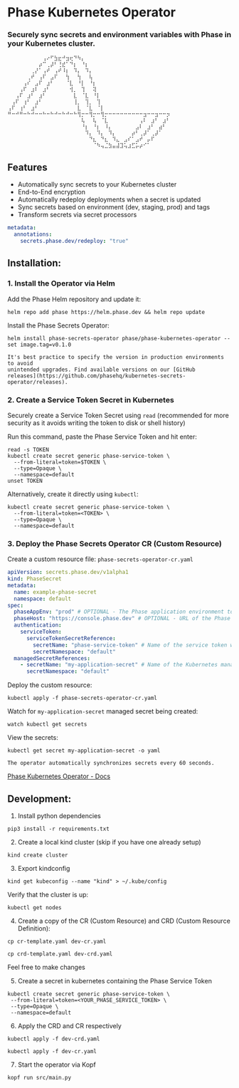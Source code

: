 # Phase Kubernetes Operator

### Securely sync secrets and environment variables with Phase in your Kubernetes cluster.

```
⠀⠀⠀⠀⠀⠀⠀⠀⠀⢠⠔⠋⣳⣖⠚⣲⢖⠙⠳⡄⠀⠀⠀⠀⠀⠀⠀⠀⠀⠀⠀⠀⠀⠀⠀⠀⠀⠀⠀⠀⠀⠀⠀⠀⠀⠀
⠀⠀⠀⠀⠀⠀⠀⠀⡴⠉⢀⡼⠃⢘⣞⠁⠙⡆⠀⠘⡆⠀⠀⠀⠀⠀⠀⠀⠀⠀⠀⠀⠀⠀⠀⠀⠀⠀⠀⠀⠀⠀⠀⠀⠀⠀
⠀⠀⠀⠀⠀⠀⢀⡜⠁⢠⠞⠀⢠⠞⠸⡆⠀⠹⡄⠀⠹⡄⠀⠀⠀⠀⠀⠀⠀⠀⠀⠀⠀⠀⠀⠀⠀⠀⠀⠀⠀⠀⠀⠀⠀⠀
⠀⠀⠀⠀⠀⢀⠞⠀⢠⠏⠀⣠⠏⠀⠀⢳⠀⠀⢳⠀⠀⢧⠀⠀⠀⠀⠀⠀⠀⠀⠀⠀⠀⠀⠀⠀⠀⠀⠀⠀⠀⠀⠀⠀⠀⠀
⠀⠀⠀⠀⢠⠎⠀⣠⠏⠀⣰⠃⠀⠀⠀⠈⣇⠀⠘⡇⠀⠘⡆⠀⠀⠀⠀⠀⠀⠀⠀⠀⠀⠀⠀⠀⠀⠀⠀⠀⠀⠀⠀⠀⠀⠀
⠀⠀⠀⢠⠏⠀⣰⠇⠀⣰⠃⠀⠀⠀⠀⠀⢺⡀⠀⢹⠀⠀⢽⠀⠀⠀⠀⠀⠀⠀⠀⠀⠀⠀⠀⠀⠀⠀⠀⠀⠀⠀⠀⠀⠀⠀
⠀⠀⢠⠏⠀⣰⠃⠀⣰⠃⠀⠀⠀⠀⠀⠀⠀⣇⠀⠈⣇⠀⠘⡇⠀⠀⠀⠀⠀⠀⠀⠀⠀⠀⠀⠀⠀⠀⠀⠀⠀⠀⠀⠀⠀⠀
⠀⢠⠏⠀⢰⠃⠀⣰⠃⠀⠀⠀⠀⠀⠀⠀⠀⢸⡀⠀⢹⡀⠀⢹⠀⠀⠀⠀⠀⠀⠀⠀⠀⠀⠀⠀⠀⠀⠀⠀⠀⠀⠀⠀⠀⠀
⢠⠏⠀⢰⠃⠀⣰⠃⠀⠀⠀⠀⠀⠀⠀⠀⠀⠀⣇⠀⠈⣇⠀⠈⡇⠀⠀⠀⠀⠀⠀⠀⠀⠀⠀⠀⠀⠀⠀⠀⠀⠀⠀⠀⠀⠀
⠛⠒⠚⠛⠒⠓⠚⠒⠒⠓⠒⠓⠚⠒⠓⠚⠒⠓⢻⡒⠒⢻⡒⠒⢻⡒⠒⠒⠒⠒⠒⠒⠒⠒⠒⣲⠒⠒⣲⠒⠒⡲⠀⠀⠀⠀
⠀⠀⠀⠀⠀⠀⠀⠀⠀⠀⠀⠀⠀⠀⠀⠀⠀⠀⠀⢧⠀⠀⢧⠀⠈⣇⠀⠀⠀⠀⠀⠀⠀⠀⢠⠇⠀⣰⠃⠀⣰⠃⠀⠀⠀⠀
⠀⠀⠀⠀⠀⠀⠀⠀⠀⠀⠀⠀⠀⠀⠀⠀⠀⠀⠀⠘⡆⠀⠘⡆⠀⠸⡄⠀⠀⠀⠀⠀⠀⣠⠇⠀⣰⠃⠀⣴⠃⠀⠀⠀⠀⠀
⠀⠀⠀⠀⠀⠀⠀⠀⠀⠀⠀⠀⠀⠀⠀⠀⠀⠀⠀⠀⠹⡄⠀⠹⡄⠀⠹⡄⠀⠀⠀⠀⡴⠃⢀⡼⠁⢀⡼⠁⠀⠀⠀⠀⠀⠀
⠀⠀⠀⠀⠀⠀⠀⠀⠀⠀⠀⠀⠀⠀⠀⠀⠀⠀⠀⠀⠀⠙⣆⠀⠙⣆⠀⠹⣄⠀⣠⠎⠁⣠⠞⠀⡤⠏⠀⠀⠀⠀⠀⠀⠀⠀
⠀⠀⠀⠀⠀⠀⠀⠀⠀⠀⠀⠀⠀⠀⠀⠀⠀⠀⠀⠀⠀⠀⠈⠳⢤⣈⣳⣤⣼⣹⢥⣰⣋⡥⡴⠊⠁⠀⠀⠀⠀⠀⠀⠀⠀⠀

```

## Features

- Automatically sync secrets to your Kubernetes cluster
- End-to-End encryption
- Automatically redeploy deployments when a secret is updated
- Sync secrets based on environment (dev, staging, prod) and tags
- Transform secrets via secret processors

```yaml
metadata:
  annotations:
    secrets.phase.dev/redeploy: "true"
```

## Installation:

### 1. Install the Operator via Helm

Add the Phase Helm repository and update it:

```fish
helm repo add phase https://helm.phase.dev && helm repo update
```

Install the Phase Secrets Operator:

```fish
helm install phase-secrets-operator phase/phase-kubernetes-operator --set image.tag=v0.1.0
```

    It's best practice to specify the version in production environments to avoid
    unintended upgrades. Find available versions on our [GitHub
    releases](https://github.com/phasehq/kubernetes-secrets-operator/releases).

### 2. Create a Service Token Secret in Kubernetes

Securely create a Service Token Secret using `read` (recommended for more security as it avoids writing the token to disk or shell history)

Run this command, paste the Phase Service Token and hit enter:

```fish
read -s TOKEN
kubectl create secret generic phase-service-token \
  --from-literal=token=$TOKEN \
  --type=Opaque \
  --namespace=default
unset TOKEN
```

Alternatively, create it directly using `kubectl`:

```fish
kubectl create secret generic phase-service-token \
  --from-literal=token=<TOKEN> \
  --type=Opaque \
  --namespace=default
```

### 3. Deploy the Phase Secrets Operator CR (Custom Resource)

Create a custom resource file: `phase-secrets-operator-cr.yaml`

```yaml
apiVersion: secrets.phase.dev/v1alpha1
kind: PhaseSecret
metadata:
  name: example-phase-secret
  namespace: default
spec:
  phaseAppEnv: "prod" # OPTIONAL - The Phase application environment to fetch secrets from
  phaseHost: "https://console.phase.dev" # OPTIONAL - URL of the Phase Console instance
  authentication:
    serviceToken:
      serviceTokenSecretReference:
        secretName: "phase-service-token" # Name of the service token with access to your Phase application
        secretNamespace: "default"
  managedSecretReferences:
    - secretName: "my-application-secret" # Name of the Kubernetes managed secret that Phase will sync
      secretNamespace: "default"
```

Deploy the custom resource:

```fish
kubectl apply -f phase-secrets-operator-cr.yaml
```

Watch for `my-application-secret` managed secret being created:

```fish
watch kubectl get secrets
```

View the secrets:

```fish
kubectl get secret my-application-secret -o yaml
```

    The operator automatically synchronizes secrets every 60 seconds.

[Phase Kubernetes Operator - Docs](https://docs.phase.dev/integrations/platforms/kubernetes)

## Development:

1. Install python dependencies

```
pip3 install -r requirements.txt
```

2. Create a local kind cluster (skip if you have one already setup)

```fish
kind create cluster
```

3. Export kindconfig

```
kind get kubeconfig --name "kind" > ~/.kube/config
```

Verify that the cluster is up:

```
kubectl get nodes
```

4. Create a copy of the CR (Custom Resource) and CRD (Custom Resource Definition):

```
cp cr-template.yaml dev-cr.yaml
```

```
cp crd-template.yaml dev-crd.yaml
```

Feel free to make changes

5. Create a secret in kubernetes containing the Phase Service Token

```fish
kubectl create secret generic phase-service-token \
 --from-literal=token=<YOUR_PHASE_SERVICE_TOKEN> \
 --type=Opaque \
 --namespace=default
```

6. Apply the CRD and CR respectively

```fish
kubectl apply -f dev-crd.yaml
```

```fish
kubectl apply -f dev-cr.yaml
```

7. Start the operator via Kopf

```fish
kopf run src/main.py
```
